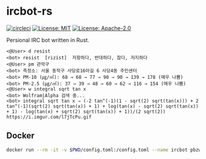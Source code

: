 # ircbot-rs

[![circleci](https://circleci.com/gh/pbzweihander/ircbot-rs.svg?style=shield)](https://circleci.com/gh/pbzweihander/daumdic-rs)
[![License: MIT](https://img.shields.io/badge/License-MIT-yellow.svg)](LICENSE-MIT)
[![License: Apache-2.0](https://img.shields.io/badge/License-Apache%202.0-blue.svg)](LICENSE-APACHE)

Persional IRC bot written in Rust.

```console
<@User> d resist
<bot> resist  [rizíst]  저항하다, 반대하다, 참다, 저지하다
<@User> pm 관악구
<bot> 측정소: 서울 동작구 사당로16아길 6 사당4동 주민센터
<bot> PM-10 (㎍/㎥): 68 → 68 → 77 → 90 → 90 → 139 → 178 (매우 나쁨)
<bot> PM-2.5 (㎍/㎥): 37 → 39 → 48 → 60 → 62 → 116 → 154 (매우 나쁨)
<@User> w integral sqrt tan x
<bot> Wolfram|Alpha 검색 중...
<bot> integral sqrt tan x ⇒ (-2 tan^(-1)(1 - sqrt(2) sqrt(tan(x))) + 2 tan^(-1)(sqrt(2) sqrt(tan(x)) + 1) + log(tan(x) - sqrt(2) sqrt(tan(x)) + 1) - log(tan(x) + sqrt(2) sqrt(tan(x)) + 1))/(2 sqrt(2)) https://i.imgur.com/l7jTcPu.gif
```

## Docker

```bash
docker run --rm -it -v $PWD/config.toml:/config.toml --name ircbot pbzweihander/ircbot:latest
```
